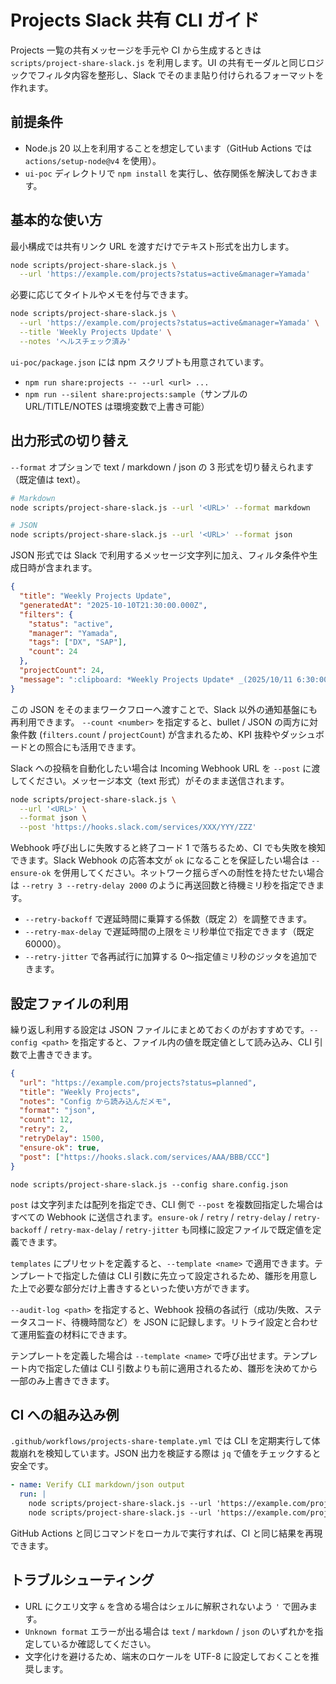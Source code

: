 # Projects Slack 共有 CLI ガイド

Projects 一覧の共有メッセージを手元や CI から生成するときは `scripts/project-share-slack.js` を利用します。UI の共有モーダルと同じロジックでフィルタ内容を整形し、Slack でそのまま貼り付けられるフォーマットを作れます。

## 前提条件
- Node.js 20 以上を利用することを想定しています（GitHub Actions では `actions/setup-node@v4` を使用）。
- `ui-poc` ディレクトリで `npm install` を実行し、依存関係を解決しておきます。

## 基本的な使い方
最小構成では共有リンク URL を渡すだけでテキスト形式を出力します。

```bash
node scripts/project-share-slack.js \
  --url 'https://example.com/projects?status=active&manager=Yamada'
```

必要に応じてタイトルやメモを付与できます。

```bash
node scripts/project-share-slack.js \
  --url 'https://example.com/projects?status=active&manager=Yamada' \
  --title 'Weekly Projects Update' \
  --notes 'ヘルスチェック済み'
```

`ui-poc/package.json` には npm スクリプトも用意されています。

- `npm run share:projects -- --url <url> ...`
- `npm run --silent share:projects:sample`（サンプルの URL/TITLE/NOTES は環境変数で上書き可能）

## 出力形式の切り替え
`--format` オプションで text / markdown / json の 3 形式を切り替えられます（既定値は text）。

```bash
# Markdown
node scripts/project-share-slack.js --url '<URL>' --format markdown

# JSON
node scripts/project-share-slack.js --url '<URL>' --format json
```

JSON 形式では Slack で利用するメッセージ文字列に加え、フィルタ条件や生成日時が含まれます。

```json
{
  "title": "Weekly Projects Update",
  "generatedAt": "2025-10-10T21:30:00.000Z",
  "filters": {
    "status": "active",
    "manager": "Yamada",
    "tags": ["DX", "SAP"],
    "count": 24
  },
  "projectCount": 24,
  "message": ":clipboard: *Weekly Projects Update* _(2025/10/11 6:30:00)_\n..."
}
```

この JSON をそのままワークフローへ渡すことで、Slack 以外の通知基盤にも再利用できます。
`--count <number>` を指定すると、bullet / JSON の両方に対象件数 (`filters.count` / `projectCount`) が含まれるため、KPI 抜粋やダッシュボードとの照合にも活用できます。

Slack への投稿を自動化したい場合は Incoming Webhook URL を `--post` に渡してください。メッセージ本文（text 形式）がそのまま送信されます。

```bash
node scripts/project-share-slack.js \
  --url '<URL>' \
  --format json \
  --post 'https://hooks.slack.com/services/XXX/YYY/ZZZ'
```

Webhook 呼び出しに失敗すると終了コード 1 で落ちるため、CI でも失敗を検知できます。Slack Webhook の応答本文が `ok` になることを保証したい場合は `--ensure-ok` を併用してください。ネットワーク揺らぎへの耐性を持たせたい場合は `--retry 3 --retry-delay 2000` のように再送回数と待機ミリ秒を指定できます。

- `--retry-backoff` で遅延時間に乗算する係数（既定 2）を調整できます。
- `--retry-max-delay` で遅延時間の上限をミリ秒単位で指定できます（既定 60000）。
- `--retry-jitter` で各再試行に加算する 0〜指定値ミリ秒のジッタを追加できます。

## 設定ファイルの利用
繰り返し利用する設定は JSON ファイルにまとめておくのがおすすめです。`--config <path>` を指定すると、ファイル内の値を既定値として読み込み、CLI 引数で上書きできます。

```json
{
  "url": "https://example.com/projects?status=planned",
  "title": "Weekly Projects",
  "notes": "Config から読み込んだメモ",
  "format": "json",
  "count": 12,
  "retry": 2,
  "retryDelay": 1500,
  "ensure-ok": true,
  "post": ["https://hooks.slack.com/services/AAA/BBB/CCC"]
}
```

```
node scripts/project-share-slack.js --config share.config.json
```

`post` は文字列または配列を指定でき、CLI 側で `--post` を複数回指定した場合はすべての Webhook に送信されます。`ensure-ok` / `retry` / `retry-delay` / `retry-backoff` / `retry-max-delay` / `retry-jitter` も同様に設定ファイルで既定値を定義できます。

`templates` にプリセットを定義すると、`--template <name>` で適用できます。テンプレートで指定した値は CLI 引数に先立って設定されるため、雛形を用意した上で必要な部分だけ上書きするといった使い方ができます。

`--audit-log <path>` を指定すると、Webhook 投稿の各試行（成功/失敗、ステータスコード、待機時間など）を JSON に記録します。リトライ設定と合わせて運用監査の材料にできます。

テンプレートを定義した場合は `--template <name>` で呼び出せます。テンプレート内で指定した値は CLI 引数よりも前に適用されるため、雛形を決めてから一部のみ上書きできます。

## CI への組み込み例
`.github/workflows/projects-share-template.yml` では CLI を定期実行して体裁崩れを検知しています。JSON 出力を検証する際は `jq` で値をチェックすると安全です。

```yaml
- name: Verify CLI markdown/json output
  run: |
    node scripts/project-share-slack.js --url 'https://example.com/projects?status=active' --format markdown > /tmp/share.md
    node scripts/project-share-slack.js --url 'https://example.com/projects?status=active' --format json | jq -e '.filters.status == "active"'
```

GitHub Actions と同じコマンドをローカルで実行すれば、CI と同じ結果を再現できます。

## トラブルシューティング
- URL にクエリ文字 `&` を含める場合はシェルに解釈されないよう `'` で囲みます。
- `Unknown format` エラーが出る場合は `text` / `markdown` / `json` のいずれかを指定しているか確認してください。
- 文字化けを避けるため、端末のロケールを UTF-8 に設定しておくことを推奨します。
